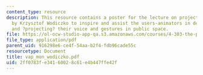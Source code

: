 ```yaml
---
content_type: resource
description: This resource contains a poster for the lecture on projections and instrumentations
  by Krzysztof Wodiczko to inspire and assist the users-animators in developing, perfecting,
  and ?projecting? their voice and gestures in public space.
file: https://ol-ocw-studio-app-qa.s3.amazonaws.com/courses/4-303-the-production-of-space-art-architecture-and-urbanism-in-dialogue-fall-2006/2ff0783fe34160028c61e4b447ffe42f_vap_mon_wodiczko.pdf
file_type: application/pdf
parent_uid: 916298e6-ce4f-54aa-b2f4-fdb96cade55c
resourcetype: Document
title: vap_mon_wodiczko.pdf
uid: 2ff0783f-e341-6002-8c61-e4b447ffe42f
---
```

